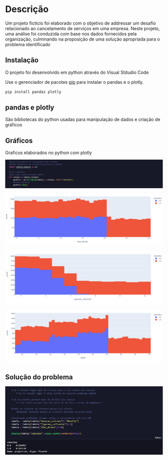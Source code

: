 # Descrição

Um projeto fictício foi elaborado com o objetivo de addressar um desafio relacionado ao cancelamento de serviços em uma empresa. Neste projeto, uma análise foi conduzida com base nos dados fornecidos pela organização, culminando na proposição de uma solução apropriada para o problema identificado



## Instalação
O projeto foi desenvolvido em python através do Visual Stdudio Code

Use o gerenciador de pacotes [pip](https://pip.pypa.io/en/stable/) para instalar o pandas e o plotly.

```bash
pip install pandas plotly
```
    
## pandas e plotly

São bibliotecas do python usadas para manipulação de dados e criação de gráficos

## Gráficos
Graficos elaborados no python com plotly

![](img/print1.png)

![](img/table1.png)

![](img/table2.png)

![](img/table3.png)

## Solução do problema
![](img/solucao.png)

